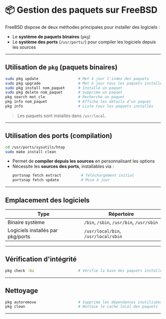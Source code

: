 # 📦 Gestion des paquets sur FreeBSD

FreeBSD dispose de deux méthodes principales pour installer des logiciels :

- Le **système de paquets binaires** (`pkg`)
- Le **système des ports** (`/usr/ports/`) pour compiler les logiciels depuis les sources

---

## Utilisation de `pkg` (paquets binaires)

```bash
sudo pkg update                  # Met à jour l'index des paquets
sudo pkg upgrade                 # Met à jour tous les paquets installés
sudo pkg install nom_paquet      # Installe un paquet
sudo pkg delete nom_paquet       # Supprime un paquet
pkg search mot_cle               # Recherche un paquet
pkg info nom_paquet              # Affiche les détails d’un paquet
pkg info                         # Liste tous les paquets installés
```

> Les paquets sont installés dans `/usr/local`.

---

## Utilisation des ports (compilation)

```bash
cd /usr/ports/sysutils/htop
sudo make install clean
```

- Permet de **compiler depuis les sources** en personnalisant les options
- Nécessite les **sources des ports**, installables via :
  ```bash
  portsnap fetch extract         # Téléchargement initial
  portsnap fetch update          # Mise à jour
  ```

---

## Emplacement des logiciels

| Type | Répertoire |
|------|------------|
| Binaire système | `/bin`, `/sbin`, `/usr/bin`, `/usr/sbin` |
| Logiciels installés par pkg/ports | `/usr/local/bin`, `/usr/local/sbin` |

---

## Vérification d'intégrité

```bash
pkg check -Ba                    # Vérifie la base des paquets installés
```

---

## Nettoyage

```bash
pkg autoremove                   # Supprime les dépendances inutilisées
pkg clean                        # Nettoie le cache local des paquets
```

---
